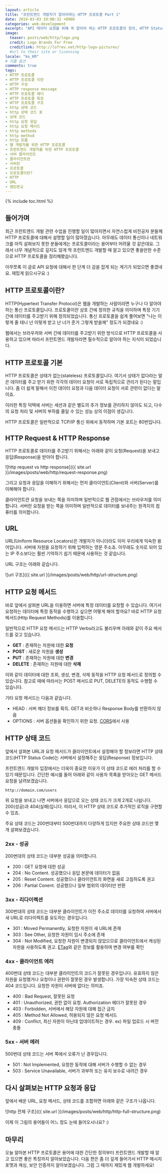 ```yaml
---
layout: article
title: "프런트엔드 개발자가 알아야하는 HTTP 프로토콜 Part 1"
date: 2019-03-03 19:00:32 +0900
categories: web-development
excerpt: "API 데이터 요청을 위해 꼭 알아야 하는 HTTP 프로토콜의 정의, HTTP Status Code, HTTP Methods 등"
image:
  teaser: posts/web/http/logo.png
  credit: Logo Brands For Free
  creditlink: http://lofrev.net/http-logo-pictures/
  #url to their site or licensing
locale: "ko_KR"
# 리플 옵션
comments: true
tags:
- HTTP 프로토콜
- HTTP 프로토콜 이란
- HTTP 구성
- HTTP response message
- HTTP 프로토콜 헤더
- HTTP 프로토콜 특징
- HTTP 프로토콜 구조
- http 상태 코드
- http 상태 코드 표
- 상태 코드
- http 요청 응답
- http 요청 메서드
- http methods
- http method
- http 흐름
- 웹 개발자를 위한 HTTP 프로토콜
- 프런트엔드 개발자를 위한 HTTP 프로토콜
- 서버 클라이언트
- 클라이언트란
- 서버란
- 프로토콜
- 프로토콜이란?
- HTTP
- URL
- 캡틴판교
---
```

{% include toc.html %}

## 들어가며

최근 프런트엔드 개발 관련 수업을 진행할 일이 많아지면서 자연스럽게 비전공자 분들께 HTTP 프로토콜에 대해서 설명할 일이 많아졌습니다. 아무래도 데이터 통신이나 네트워크를 아직 살펴보지 못한 분들에게는 프로토콜이라는 용어부터 어려울 것 같은데요. 그래서 너무 개념적으로 깊지도 않게 딱 프런트엔드 개발할 때 알고 있으면 좋을만한 수준으로 HTTP 프로토콜을 정리해봤습니다.

아무쪼록 이 글로 API 요청에 대해서 한 단계 더 감을 잡게 되는 계기가 되었으면 좋겠네요.
재밌게 읽으시구요 :)

## HTTP 프로토콜이란?

HTTP(Hypertext Transfer Protocol)은 웹을 개발하는 사람이라면 누구나 다 알아야 하는 통신 프로토콜입니다. 프로토콜이란 상호 간에 정의한 규칙을 의미하며 특정 기기 간에 데이터를 주고받기 위해 정의되었습니다. 통신 프로토콜을 쉽게 풀어보면 "나는 이렇게 줄 테니 넌 이렇게 받고 난 너가 준거 그렇게 받을께" 정도가 되겠네요 :)

웹에서는 브라우저와 서버 간에 데이터를 주고받기 위한 방식으로 HTTP 프로토콜을 사용하고 있으며 따라서 프런트엔드 개발자라면 필수적으로 알아야 하는 지식이 되었습니다.

## HTTP 프로토콜 기본

HTTP 프로토콜은 상태가 없는(stateless) 프로토콜입니다. 여기서 상태가 없다라는 말은 데이터를 주고 받기 위한 각각의 데이터 요청이 서로 독립적으로 관리가 된다는 말입니다. 좀 더 쉽게 말해서 이전 데이터 요청과 다음 데이터 요청이 서로 관련이 없다는 말이죠.

이러한 특징 덕택에 서버는 세션과 같은 별도의 추가 정보를 관리하지 않아도 되고, 다수의 요청 처리 및 서버의 부하를 줄일 수 있는 성능 상의 이점이 생깁니다.

HTTP 프로토콜은 일반적으로 TCP/IP 통신 위에서 동작하며 기본 포트는 80번입니다.

## HTTP Request & HTTP Response

HTTP 프로토콜로 데이터를 주고받기 위해서는 아래와 같이 요청(Request)을 보내고 응답(Response)을 받아야 합니다.

![http request vs http response]({{ site.url }}/images/posts/web/http/request-response.png)

그리고 요청과 응답을 이해하기 위해서는 먼저 클라이언트(Client)와 서버(Server)를 이해해야 합니다.

클라이언트란 요청을 보내는 쪽을 의미하며 일반적으로 웹 관점에서는 브라우저를 의미합니다. 서버란 요청을 받는 쪽을 의미하며 일반적으로 데이터를 보내주는 원격지의 컴퓨터를 의미합니다.

## URL

URL(Uniform Resource Locators)은 개발자가 아니더라도 이미 우리에게 익숙한 용어입니다. 서버에 자원을 요청하기 위해 입력하는 영문 주소죠. 아무래도 숫자로 되어 있는 IP 주소보다는 훨씬 기억하기 쉽기 때문에 사용하는 것 같습니다.

URL 구조는 아래와 같습니다.

![url 구조]({{ site.url }}/images/posts/web/http/url-structure.png)

## HTTP 요청 메서드

바로 앞에서 살펴본 URL을 이용하면 서버에 특정 데이터를 요청할 수 있습니다. 여기서 요청하는 데이터에 특정 동작을 수행하고 싶으면 어떻게 해야 할까요? 바로 HTTP 요청 메서드(Http Request Methods)를 이용합니다.

일반적으로 HTTP 요청 메서드는 HTTP Verbs라고도 불리우며 아래와 같이 주요 메서드를 갖고 있습니다.

- **GET** : 존재하는 자원에 대한 **요청**
- **POST** : 새로운 자원을 **생성**
- **PUT** : 존재하는 자원에 대한 **변경**
- **DELETE** : 존재하는 자원에 대한 **삭제**

이와 같이 데이터에 대한 조회, 생성, 변경, 삭제 동작을 HTTP 요청 메서드로 정의할 수 있습니다. 참고로 때에 따라서는 POST 메서드로 PUT, DELETE의 동작도 수행할 수 있습니다.

기타 요청 메서드는 다음과 같습니다.

- HEAD : 서버 헤더 정보를 획득. GET과 비슷하나 Response Body를 반환하지 않음
- OPTIONS : 서버 옵션들을 확인하기 위한 요청. [CORS](https://developer.mozilla.org/en-US/docs/Web/HTTP/CORS)에서 사용

## HTTP 상태 코드

앞에서 살펴본 URL과 요청 메서드가 클라이언트에서 설정해야 할 정보라면 HTTP 상태 코드(HTTP Status Code)는 서버에서 설정해주는 응답(Response) 정보입니다.

프런트엔드 개발자 입장에서는 더욱이 중요한 이유가 이 상태 코드로 에러 처리를 할 수 있기 때문입니다. 간단한 예시를 들어 아래와 같이 사용자 목록을 받아오는 GET 메서드 요청을 날려보겠습니다.

```bash
http://domain.com/users
```

위 요청을 보내고 나면 서버에서 응답으로 오는 상태 코드가 크게 2개로 나뉩니다. 200(성공)과 404(실패)입니다. 따라서, 이 HTTP 상태 코드로 추가적인 로직을 구현할 수 있죠.

주요 상태 코드는 200번대부터 500번대까지 다양하게 있지만 주요한 상태 코드만 몇 개 살펴보겠습니다.

### 2xx - 성공

200번대의 상태 코드는 대부분 성공을 의미합니다.

- 200 : GET 요청에 대한 성공
- 204 : No Content. 성공했으나 응답 본문에 데이터가 없음
- 205 : Reset Content. 성공했으나 클라이언트의 화면을 새로 고침하도록 권고
- 206 : Partial Conent. 성공했으나 일부 범위의 데이터만 반환

### 3xx - 리다이렉션

300번대의 상태 코드는 대부분 클라이언트가 이전 주소로 데이터를 요청하여 서버에서 새 URL로 리다이렉트를 유도하는 경우입니다.

- 301 : Moved Permanently, 요청한 자원이 새 URL에 존재
- 303 : See Other, 요청한 자원이 임시 주소에 존재
- 304 : Not Modified, 요청한 자원이 변경되지 않았으므로 클라이언트에서 캐싱된 자원을 사용하도록 권고. [ETag](https://developer.mozilla.org/en-US/docs/Web/HTTP/Headers/ETag)와 같은 정보를 활용하여 변경 여부를 확인

### 4xx - 클라이언트 에러

400번대 상태 코드는 대부분 클라이언트의 코드가 잘못된 경우입니다. 유효하지 않은 자원을 요청했거나 요청이나 권한이 잘못된 경우 발생합니다. 가장 익숙한 상태 코드는 404 코드입니다. 요청한 자원이 서버에 없다는 의미죠.

- 400 : Bad Request, 잘못된 요청
- 401 : Unauthorized, 권한 없이 요청. Authorization 헤더가 잘못된 경우
- 403 : Forbidden, 서버에서 해당 자원에 대해 접근 금지
- 405 : Method Not Allowed, 허용되지 않은 요청 메서드
- 409 : Conflict, 최신 자원이 아닌데 업데이트하는 경우. ex) 파일 업로드 시 버전 충돌

### 5xx - 서버 에러

500번대 상태 코드는 서버 쪽에서 오류가 난 경우입니다.

- 501 : Not Implemented, 요청한 동작에 대해 서버가 수행할 수 없는 경우
- 503 : Service Unavailable, 서버가 과부하 또는 유지 보수로 내려간 경우

## 다시 살펴보는 HTTP 요청과 응답

앞에서 배운 URL, 요청 메서드, 상태 코드를 조합하면 아래와 같은 구조가 나옵니다.

![http 전체 구조]({{ site.url }}/images/posts/web/http/http-full-structure.png)

이제 이 그림의 용어들이 어느 정도 눈에 들어오시나요? :)

## 마무리

오늘 알아본 HTTP 프로토콜은 용어에 대한 간단한 정의부터 프런트엔드 개발할 때 알고 있으면 좋은 특징까지 알아보았습니다. 다음 편은 좀 더 깊게 들어가서 HTTP 메시지 포맷과 캐싱, 보안 인증까지 알아보겠습니다. 그럼 그 때까지 재밌게 웹 개발하세요!